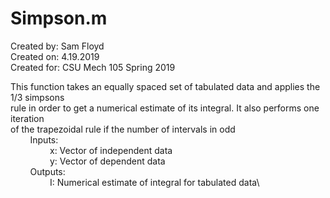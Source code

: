 # Simpson.m

Created by: Sam Floyd\
Created on: 4.19.2019\
Created for: CSU Mech 105 Spring 2019

This function takes an equally spaced set of tabulated data and applies the 1/3 simpsons\
rule in order to get a numerical estimate of its integral.  It also performs one iteration\
of the trapezoidal rule if the number of intervals in odd\
&nbsp;&nbsp;&nbsp;&nbsp;&nbsp;&nbsp;&nbsp;&nbsp;Inputs:\
&nbsp;&nbsp;&nbsp;&nbsp;&nbsp;&nbsp;&nbsp;&nbsp;&nbsp;&nbsp;&nbsp;&nbsp;&nbsp;&nbsp;&nbsp;&nbsp;x: Vector of independent data\
&nbsp;&nbsp;&nbsp;&nbsp;&nbsp;&nbsp;&nbsp;&nbsp;&nbsp;&nbsp;&nbsp;&nbsp;&nbsp;&nbsp;&nbsp;&nbsp;y: Vector of dependent data\
&nbsp;&nbsp;&nbsp;&nbsp;&nbsp;&nbsp;&nbsp;&nbsp;Outputs:\
&nbsp;&nbsp;&nbsp;&nbsp;&nbsp;&nbsp;&nbsp;&nbsp;&nbsp;&nbsp;&nbsp;&nbsp;&nbsp;&nbsp;&nbsp;&nbsp;I: Numerical estimate of integral for tabulated data\
